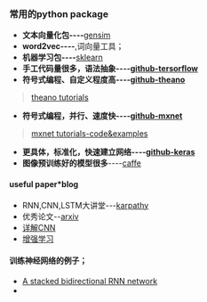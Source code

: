 ### 常用的python package
- **文本向量化包----**[gensim](http://radimrehurek.com/gensim/)
- **word2vec----**,词向量工具；
- **机器学习包----**[sklearn](http://scikit-learn.org/)
- **手工代码量很多，语法抽象----**[**github-tersorflow**](https://github.com/tensorflow/tensorflow)
- **符号式编程、自定义程度高----**[**github-theano**](https://github.com/Theano/Theano)
> [theano tutorials](http://deeplearning.net/software/theano/)
- **符号式编程，并行、速度快----**[**github-mxnet**](https://github.com/dmlc/mxnet)
> [mxnet tutorials-code&examples](http://mxnet.io/tutorials/index.html)
- **更具体，标准化，快速建立网络----**[**github-keras**](https://keras.io/)
- **图像预训练好的模型很多**----[caffe](https://github.com/BVLC/caffe)

#### useful paper*blog
- RNN,CNN,LSTM大讲堂---[karpathy](http://karpathy.github.io/)
- 优秀论文--[arxiv](https://arxiv.org/)
- [详解CNN](http://www.wildml.com/2015/11/understanding-convolutional-neural-networks-for-nlp/)
- [增强学习](http://www0.cs.ucl.ac.uk/staff/d.silver/web/Teaching.html)


#### 训练神经网络的例子；
- [A stacked bidirectional RNN network](https://github.com/simaaron/kaggle-Rain)
-
